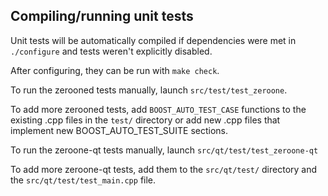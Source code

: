Compiling/running unit tests
------------------------------------

Unit tests will be automatically compiled if dependencies were met in `./configure`
and tests weren't explicitly disabled.

After configuring, they can be run with `make check`.

To run the zerooned tests manually, launch `src/test/test_zeroone`.

To add more zerooned tests, add `BOOST_AUTO_TEST_CASE` functions to the existing
.cpp files in the `test/` directory or add new .cpp files that
implement new BOOST_AUTO_TEST_SUITE sections.

To run the zeroone-qt tests manually, launch `src/qt/test/test_zeroone-qt`

To add more zeroone-qt tests, add them to the `src/qt/test/` directory and
the `src/qt/test/test_main.cpp` file.
